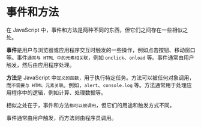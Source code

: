 # 事件和方法

在 JavaScript 中，事件和方法是两种不同的东西，但它们之间存在一些相似之处。

**事件**是用户与浏览器或应用程序交互时触发的一些操作，例如点击按钮、移动窗口等。事件`通常与 HTML 中的元素相关联`，例如 `onclick`、`onload` 等。事件通常由用户触发，然后由应用程序处理。

**方法**是 JavaScript 中`定义的函数`，用于执行特定任务。方法可以被任何对象调用，而`不需要与 HTML 元素关联`。例如，`alert`、`console.log` 等。方法通常用于处理应用程序中的逻辑，例如计算、处理数据等。

相似之处在于，事件和方法`都可以被调用`，但它们的用途和触发方式不同。

事件通常由用户触发，而方法则由程序员调用。
